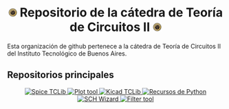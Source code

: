 <h1 align="center"> <img height="20" src="Coal.png"/> Repositorio de la cátedra de Teoría de Circuitos II <img height="20" src="Coal.png"/> </h1>

Esta organización de github pertenece a la cátedra de Teoría de Circuitos II del Instituto Tecnológico de Buenos Aires.

## Repositorios principales
<p align="center">
    <a href="https://github.com/Teoria-de-Circuitos-II/TCLib-Teoria-de-Circuitos-2-LTSPICE">
        <img height="120" src="https://github-readme-stats.vercel.app/api/pin/?username=Teoria-de-Circuitos-II&repo=TCLib-Teoria-de-Circuitos-2-LTSPICE&theme=tokyonight&hide_border=true" alt="Spice TCLib">
    </a>
    <a href="https://github.com/Teoria-de-Circuitos-II/TC2-PlotTool">
        <img height="120" src="https://github-readme-stats.vercel.app/api/pin/?username=Teoria-de-Circuitos-II&repo=TC2-PlotTool&theme=tokyonight&hide_border=true" alt="Plot tool">
    </a>
    <a href="https://github.com/Teoria-de-Circuitos-II/KICAD-TCLib-Teoria-de-Circuitos-2">
        <img height="120" src="https://github-readme-stats.vercel.app/api/pin/?username=Teoria-de-Circuitos-II&repo=KICAD-TCLib-Teoria-de-Circuitos-2&theme=tokyonight&hide_border=true" alt="Kicad TCLib">
    </a>
    <a href="https://github.com/Teoria-de-Circuitos-II/L2-Recursos-Python">
        <img height="120" src="https://github-readme-stats.vercel.app/api/pin/?username=Teoria-de-Circuitos-II&repo=L2-Recursos-Python&theme=tokyonight&hide_border=true" alt="Recursos de Python">
    </a>
    <a href="https://github.com/Teoria-de-Circuitos-II/TC2-SCH-Wizard">
        <img height="120" src="https://github-readme-stats.vercel.app/api/pin/?username=Teoria-de-Circuitos-II&repo=TC2-SCH-Wizard&theme=tokyonight&hide_border=true" alt="SCH Wizard">
    </a>
    <a href="https://github.com/Teoria-de-Circuitos-II/TC2-FilterTool">
        <img height="120" src="https://github-readme-stats.vercel.app/api/pin/?username=Teoria-de-Circuitos-II&repo=TC2-FilterTool&theme=tokyonight&hide_border=true" alt="Filter tool">
    </a>
</p>
